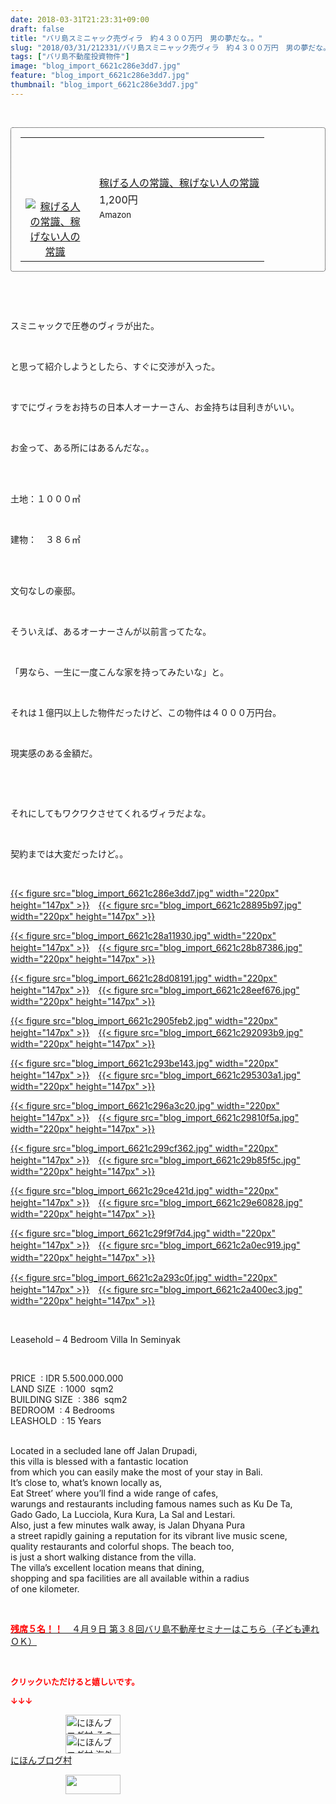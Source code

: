 ```yaml
---
date: 2018-03-31T21:23:31+09:00
draft: false
title: "バリ島スミニャック売ヴィラ　約４３００万円　男の夢だな。。"
slug: "2018/03/31/212331/バリ島スミニャック売ヴィラ　約４３００万円　男の夢だな。。"
tags: ["バリ島不動産投資物件"]
image: "blog_import_6621c286e3dd7.jpg"
feature: "blog_import_6621c286e3dd7.jpg"
thumbnail: "blog_import_6621c286e3dd7.jpg"
---
```

<p> </p><div contenteditable="false" style="padding: 15px; border-radius: 4px; border: 1px dotted currentColor; border-image: none;"><table border="0" cellpadding="0" cellspacing="0" style="margin: 0px; table-layout: fixed;" width="100%">	<tbody width="100%">		<tr>			<td aligin="center" style="vertical-align: middle;" width="95"><span style="text-align: center; display: block;"><a href="affiliate.do?affiliateId=37079566" alt0="BlogAffiliate" target="_blank" rel="nofollow"><img alt="稼げる人の常識、稼げない人の常識" border="0" data-img="affiliate" src="data:image/svg+xml;charset=utf-8,%3Csvg%20xmlns%3D%22http%3A%2F%2Fwww.w3.org%2F2000%2Fsvg%22%20title%3D%22Placeholder%20for%20Images%22%20role%3D%22presentation%22%20viewBox%3D%220%200%201%201%22%20%2F%3E" style="margin: 0px; vertical-align: middle; max-width: 95px;" data-src="https://images-fe.ssl-images-amazon.com/images/I/51Ft8zEBpkL._SL160_.jpg"/><noscript><img alt="稼げる人の常識、稼げない人の常識" border="0" data-img="affiliate" src="https://images-fe.ssl-images-amazon.com/images/I/51Ft8zEBpkL._SL160_.jpg" style="margin: 0px; vertical-align: middle; max-width: 95px;"></noscript></a></span></td>			<td style="line-height: 1.5; padding-left: 15px; vertical-align: middle;"><a href="affiliate.do?affiliateId=37079566" alt0="BlogAffiliate" target="_blank" rel="nofollow">稼げる人の常識、稼げない人の常識</a>			<div style="padding: 3px 0px;">1,200円</div>			<div style="font-size: 0.83em;">Amazon</div></td>		</tr>	</tbody></table></div><p> </p><p> </p><p>スミニャックで圧巻のヴィラが出た。</p><p> </p><p>と思って紹介しようとしたら、すぐに交渉が入った。</p><p> </p><p>すでにヴィラをお持ちの日本人オーナーさん、お金持ちは目利きがいい。</p><p> </p><p>お金って、ある所にはあるんだな。。</p><p> </p><p><br/>土地：１０００㎡</p><p> </p><p>建物：　３８６㎡</p><p> </p><p><br/>文句なしの豪邸。</p><p> </p><p>そういえば、あるオーナーさんが以前言ってたな。</p><p> </p><p>「男なら、一生に一度こんな家を持ってみたいな」と。</p><p> </p><p>それは１億円以上した物件だったけど、この物件は４０００万円台。</p><p> </p><p>現実感のある金額だ。</p><p> </p><p> </p><p>それにしてもワクワクさせてくれるヴィラだよな。</p><p> </p><p>契約までは大変だったけど。。</p><p> </p><p><a href="blog_import_6621c286e3dd7.jpg">{{< figure src="blog_import_6621c286e3dd7.jpg" width="220px" height="147px" >}}</a>　<a href="blog_import_6621c28895b97.jpg">{{< figure src="blog_import_6621c28895b97.jpg" width="220px" height="147px" >}}</a></p><p><a href="blog_import_6621c28a11930.jpg">{{< figure src="blog_import_6621c28a11930.jpg" width="220px" height="147px" >}}</a>　<a href="blog_import_6621c28b87386.jpg">{{< figure src="blog_import_6621c28b87386.jpg" width="220px" height="147px" >}}</a></p><p><a href="blog_import_6621c28d08191.jpg">{{< figure src="blog_import_6621c28d08191.jpg" width="220px" height="147px" >}}</a>　<a href="blog_import_6621c28eef676.jpg">{{< figure src="blog_import_6621c28eef676.jpg" width="220px" height="147px" >}}</a></p><p><a href="blog_import_6621c2905feb2.jpg">{{< figure src="blog_import_6621c2905feb2.jpg" width="220px" height="147px" >}}</a>　<a href="blog_import_6621c292093b9.jpg">{{< figure src="blog_import_6621c292093b9.jpg" width="220px" height="147px" >}}</a></p><p><a href="blog_import_6621c293be143.jpg">{{< figure src="blog_import_6621c293be143.jpg" width="220px" height="147px" >}}</a>　<a href="blog_import_6621c295303a1.jpg">{{< figure src="blog_import_6621c295303a1.jpg" width="220px" height="147px" >}}</a></p><p><a href="blog_import_6621c296a3c20.jpg">{{< figure src="blog_import_6621c296a3c20.jpg" width="220px" height="147px" >}}</a>　<a href="blog_import_6621c29810f5a.jpg">{{< figure src="blog_import_6621c29810f5a.jpg" width="220px" height="147px" >}}</a></p><p><a href="blog_import_6621c299cf362.jpg">{{< figure src="blog_import_6621c299cf362.jpg" width="220px" height="147px" >}}</a>　<a href="blog_import_6621c29b85f5c.jpg">{{< figure src="blog_import_6621c29b85f5c.jpg" width="220px" height="147px" >}}</a></p><p><a href="blog_import_6621c29ce421d.jpg">{{< figure src="blog_import_6621c29ce421d.jpg" width="220px" height="147px" >}}</a>　<a href="blog_import_6621c29e60828.jpg">{{< figure src="blog_import_6621c29e60828.jpg" width="220px" height="147px" >}}</a></p><p><a href="blog_import_6621c29f9f7d4.jpg">{{< figure src="blog_import_6621c29f9f7d4.jpg" width="220px" height="147px" >}}</a>　<a href="blog_import_6621c2a0ec919.jpg">{{< figure src="blog_import_6621c2a0ec919.jpg" width="220px" height="147px" >}}</a>　</p><p><a href="blog_import_6621c2a293c0f.jpg">{{< figure src="blog_import_6621c2a293c0f.jpg" width="220px" height="147px" >}}</a>　<a href="blog_import_6621c2a400ec3.jpg">{{< figure src="blog_import_6621c2a400ec3.jpg" width="220px" height="147px" >}}</a></p><p> </p><p>Leasehold – 4 Bedroom Villa In Seminyak</p><p> </p><p>PRICE  : IDR 5.500.000.000<br/>LAND SIZE  : 1000  sqm2<br/>BUILDING SIZE  : 386  sqm2<br/>BEDROOM  : 4 Bedrooms<br/>LEASHOLD  : 15 Years</p><p><br/>Located in a secluded lane off Jalan Drupadi,<br/>this villa is blessed with a fantastic location<br/>from which you can easily make the most of your stay in Bali.<br/>It’s close to, what’s known locally as,<br/>Eat Street’ where you’ll find a wide range of cafes,<br/>warungs and restaurants including famous names such as Ku De Ta,<br/>Gado Gado, La Lucciola, Kura Kura, La Sal and Lestari.<br/>Also, just a few minutes walk away, is Jalan Dhyana Pura<br/>a street rapidly gaining a reputation for its vibrant live music scene,<br/>quality restaurants and colorful shops. The beach too,<br/>is just a short walking distance from the villa.<br/>The villa’s excellent location means that dining,<br/>shopping and spa facilities are all available within a radius<br/>of one kilometer.</p><p> </p><p><span style="text-decoration: underline;"><a href="iin.co.jp" target="_blank"><span style="font-weight: bold;"><span style="color: rgb(255, 0, 0);">残席５名！！　</span></span>４月９日 第３８回バリ島不動産セミナーはこちら（子ども連れＯＫ）</a></span></p><p> </p><p><font color="#ff0000" size="2"><strong>クリックいただけると嬉しいです。</strong></font></p><p><font color="#ff0000" size="2"><strong>↓↓↓</strong></font></p><p><a href="ranking.html?p_cid=01260127" id="&amp;blogmura_banner" target="_blank"><img alt="にほんブログ村 その他生活ブログ 不動産投資へ" border="0" height="31" src="data:image/svg+xml;charset=utf-8,%3Csvg%20xmlns%3D%22http%3A%2F%2Fwww.w3.org%2F2000%2Fsvg%22%20title%3D%22Placeholder%20for%20Images%22%20role%3D%22presentation%22%20viewBox%3D%220%200%2088%2031%22%20%2F%3E" width="88" data-src="https://img-proxy.blog-video.jp/images?url=http%3A%2F%2Flife.blogmura.com%2Fhudousantoushi%2Fimg%2Fhudousantoushi88_31.gif" style="aspect-ratio: auto 88 / 31;"/><noscript><img alt="にほんブログ村 その他生活ブログ 不動産投資へ" border="0" height="31" src="https://img-proxy.blog-video.jp/images?url=http%3A%2F%2Flife.blogmura.com%2Fhudousantoushi%2Fimg%2Fhudousantoushi88_31.gif" width="88"></noscript></a><br/><a href="ranking.html?p_cid=01260127" target="_blank"><img alt="にほんブログ村 海外生活ブログ バリ島情報へ" border="0" height="31" src="data:image/svg+xml;charset=utf-8,%3Csvg%20xmlns%3D%22http%3A%2F%2Fwww.w3.org%2F2000%2Fsvg%22%20title%3D%22Placeholder%20for%20Images%22%20role%3D%22presentation%22%20viewBox%3D%220%200%2088%2031%22%20%2F%3E" width="88" data-src="https://img-proxy.blog-video.jp/images?url=http%3A%2F%2Foverseas.blogmura.com%2Fbali%2Fimg%2Fbali88_31.gif" style="aspect-ratio: auto 88 / 31;"/><noscript><img alt="にほんブログ村 海外生活ブログ バリ島情報へ" border="0" height="31" src="https://img-proxy.blog-video.jp/images?url=http%3A%2F%2Foverseas.blogmura.com%2Fbali%2Fimg%2Fbali88_31.gif" width="88"></noscript></a><br/><a href="ranking.html?p_cid=01260127" target="_blank">にほんブログ村</a></p><p><a href="link.php?1804582" title="人気ブログランキングへ"><img border="0" height="31" src="data:image/svg+xml;charset=utf-8,%3Csvg%20xmlns%3D%22http%3A%2F%2Fwww.w3.org%2F2000%2Fsvg%22%20title%3D%22Placeholder%20for%20Images%22%20role%3D%22presentation%22%20viewBox%3D%220%200%2088%2031%22%20%2F%3E" width="88" data-src="https://blog.with2.net/img/banner/banner_22.gif" style="aspect-ratio: auto 88 / 31;"/><noscript><img border="0" height="31" src="https://blog.with2.net/img/banner/banner_22.gif" width="88"></noscript></a></p><p> </p>

